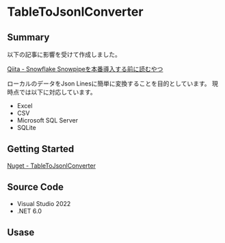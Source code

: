 # TableToJsonlConverter

## Summary
以下の記事に影響を受けて作成しました。

[Qiita - Snowflake Snowpipeを本番導入する前に読むやつ](https://zenn.dev/pei0804/articles/snowflake-snowpipe-production-ready)

ローカルのデータをJson Linesに簡単に変換することを目的としています。
現時点では以下に対応しています。

- Excel
- CSV
- Microsoft SQL Server
- SQLite

## Getting Started

[Nuget - TableToJsonlConverter](https://www.nuget.org/packages/TableToJsonlConverter/)

## Source Code

- Visual Studio 2022
- .NET 6.0

## Usase



